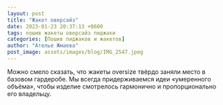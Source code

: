 ```yaml
---
layout: post
title: "Жакет оверсайз"
date: 2023-01-23 20:37:13 +0600
tags: пошив жакеты оверсайз пиджаки
categories: [Пошив пиджаков и жакетов]
author: "Ателье Жмаева"
post_image: assets/images/blog/IMG_2547.jpeg
---
```


Можно смело сказать, что жакеты oversize твёрдо заняли место в базовом гардеробе.
Мы всегда придерживаемся идеи «умеренного объёма», чтобы изделие смотрелось гармонично и пропорционально его владельцу.

